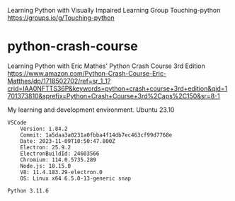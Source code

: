 Learning Python with Visually Impaired Learning Group
Touching-python
https://groups.io/g/Touching-python


# python-crash-course
Learning Python with Eric Mathes' Python Crash Course 3rd Edition
https://www.amazon.com/Python-Crash-Course-Eric-Matthes/dp/1718502702/ref=sr_1_1?crid=IAA0NFTTS36P&keywords=python+crash+course+3rd+edition&qid=1701373810&sprefix=Python+Crash+Course+3rd%2Caps%2C150&sr=8-1

My learning and development environment.
    Ubuntu 23.10
    
    VSCode
        Version: 1.84.2
        Commit: 1a5daa3a0231a0fbba4f14db7ec463cf99d7768e
        Date: 2023-11-09T10:50:47.800Z
        Electron: 25.9.2
        ElectronBuildId: 24603566
        Chromium: 114.0.5735.289
        Node.js: 18.15.0
        V8: 11.4.183.29-electron.0
        OS: Linux x64 6.5.0-13-generic snap

    Python 3.11.6

